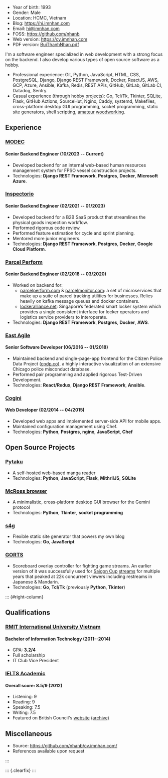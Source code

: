 - Year of birth: 1993
- Gender: Male
- Location: HCMC, Vietnam
- Blog: <https://hi.imnhan.com>
- Email: <hi@imnhan.com>
- FOSS: <https://github.com/nhanb>
- Web version: <https://cv.imnhan.com>
- PDF version: [BuiThanhNhan.pdf][pdf]

I'm a software engineer specialized in web development with a strong focus on
the backend. I also develop various types of open source software as a hobby.

- Professional experience: Git, Python, JavaScript, HTML, CSS, PostgreSQL,
  Django, Django REST Framework, Docker, ReactJS, AWS, GCP, Azure, Ansible,
  Kafka, Redis, REST APIs, GitHub, GitLab, GitLab CI, Datadog, Sentry.
- Casual experience (through hobby projects): Go, Tcl/Tk, Tkinter, SQLite,
  Flask, GitHub Actions, SourceHut, Nginx, Caddy, systemd, Makefiles,
  cross-platform desktop GUI programming, socket programming, static site
  generators, shell scripting, [amateur][stick] [woodworking][pad].

## Experience

### [MODEC][modec]

#### Senior Backend Engineer (10/2023 -- Current)

- Developed backend for an internal web-based human resources management system
  for FPSO vessel construction projects.
- Technologies: **Django REST Framework**, **Postgres**, **Docker**,
  **Microsoft Azure**.

### [Inspectorio][insp]

#### Senior Backend Engineer (02/2021 -- 01/2023)

- Developed backend for a B2B SaaS product that streamlines the physical
  goods inspection workflow.
- Performed rigorous code review.
- Performed feature estimation for cycle and sprint planning.
- Mentored more junior engineers.
- Technologies: **Django REST Framework**, **Postgres**, **Docker**, **Google
  Cloud Platform**.

### [Parcel Perform][pp]

#### Senior Backend Engineer (02/2018 -- 03/2020)

- Worked on backend for:
  + [parcelperform.com][pp] & [parcelmonitor.com][pm]: a set of microservices
    that make up a suite of parcel tracking utilities for businesses. Relies
    heavily on kafka message queues and docker containers.
  + [lockeralliance.net][la]: Singapore’s federated smart locker system which
    provides a single consistent interface for locker operators and logistics
    service providers to interoperate.
- Technologies: **Django REST Framework**, **Postgres**, **Docker**, **AWS**.

### [East Agile][ea]

#### Senior Software Developer (06/2016 -- 01/2018)

- Maintained backend and single-page-app frontend for the Citizen Police Data
  Project ([cpdp.co][cpdp]), a highly interactive visualization of an extensive
  Chicago police misconduct database.
- Performed pair programming and applied rigorous Test-Driven Development.
- Technologies: **React/Redux**, **Django REST Framework**, **Ansible**.

### [Cogini][cog]

#### Web Developer (02/2014 -- 04/2015)

- Developed web apps and implemented server-side API for mobile apps.
- Maintained configuration management using Chef.
- Technologies: **Python**, **Postgres**, **nginx**, **JavaScript**, **Chef**

## Open Source Projects

### [Pytaku][ptk]

- A self-hosted web-based manga reader
- Technologies: **Python**, **JavaScript**, **Flask**, **MithrilJS**,
  **SQLite**

### [McRoss browser][mcr]

- A minimalistic, cross-platform desktop GUI browser for the Gemini protocol
- Technologies: **Python**, **Tkinter**, **socket programming**

### [s4g][s4g]

- Flexible static site generator that powers my own blog
- Technologies: **Go**, **JavaScript**

### [GORTS][gorts]

- Scoreboard overlay controller for fighting game streams. An earlier
  version of it was successfully used for [Saigon Cup][sgc] [streams][sgcs] for
  multiple years that peaked at 22k concurrent viewers including restreams in
  Japanese & Mandarin.
- Technologies: **Go**, **Tcl/Tk**
  (previously **Python**, **Tkinter**)

::: {#right-column}

## Qualifications

### [RMIT International University Vietnam][rmit]

#### Bachelor of Information Technology (2011--2014)

- GPA: **3.2/4**
- Full scholarship
- IT Club Vice President

### [IELTS Academic][ielts]

#### Overall score: **8.5/9** (2012)

- Listening: 9
- Reading: 9
- Speaking: 7.5
- Writing: 7.5
- Featured on British Council's [website][bc] [(archive)][bcm]

## Miscellaneous

- Source: <https://github.com/nhanb/cv.imnhan.com/>
- References available upon request

:::

::: {.clearfix}
:::

[insp]: https://inspectorio.com/
[pp]: https://www.parcelperform.com/
[pm]: https://www.parcelmonitor.com/
[la]: https://lockeralliance.net/
[ea]: https://www.eastagile.com/
[cpdp]: https://cpdp.co
[cog]: https://www.cogini.com/
[rmit]: https://www.rmit.edu.vn/
[ielts]: https://www.ielts.org/
[bc]: https://www.britishcouncil.vn/hoc-tieng-anh/ielts
[bcm]: https://web.archive.org/web/20230628172630/https://www.britishcouncil.vn/hoc-tieng-anh/ielts
[ptk]: https://github.com/nhanb/pytaku
[gorts]: https://github.com/nhanb/gorts
[sgc]: https://sgc19.saigonfgc.com/en/
[sgcs]: https://www.youtube.com/watch?v=9HwrXVi9Qa8&list=PLYSOEx17rT__sUi-xnf5PVrmtfd7IFi_l
[mcr]: https://sr.ht/~nhanb/mcross/
[more]: https://github.com/nhanb
[stick]: https://hi.imnhan.com/posts/my-first-diy-fightstick-part-1/
[pad]: https://hi.imnhan.com/posts/simplest-possible-stepmania-soft-to-hard-pad-mod/
[pdf]: https://cv.imnhan.com/BuiThanhNhan.pdf
[s4g]: https://hi.imnhan.com/s4g/
[modec]: https://www.modec.com/
